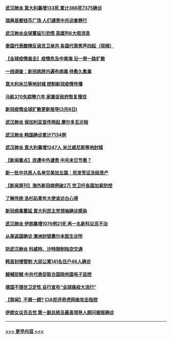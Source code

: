 #### [武汉肺炎 意大利暴增133死 累计366死7375确诊](../pages/prog202/a102795127.md?t=03091103) 
#### [瑞典首都钱币广场 人们谴责中共迫害罪行](../pages/prog202/a102795131.md?t=03091103) 
#### [武汉肺炎全球蔓延引恐慌 英媒列6大假消息](../pages/prog202/a102794910.md?t=03091103) 
#### [泰国代表酸辣反讽世卫亲共 各国代表笑声四起（视频）](../pages/prog202/a102795051.md?t=03091103) 
#### [【全球疫情直击】疫情危及中南海 沿一带一路扩散](../pages/prog202/a102794985.md?t=03091103) 
#### [一线调查：新冠病房内遍布病毒 待愈久愈毒](../pages/prog202/a102794885.md?t=03091103) 
#### [意大利米兰等地封城 控制新冠疫情传播](../pages/prog202/a102794919.md?t=03091103) 
#### [马航370失踪整六年 家属促政府恢复搜找](../pages/prog202/a102794906.md?t=03091103) 
#### [新冠疫情全球扩散更新报导(3月8日)](../pages/prog202/a102794904.md?t=03091103) 
#### [武汉肺炎 保加利亚首传两起 摩尔多瓦沦陷](../pages/prog202/a102794845.md?t=03091103) 
#### [武汉肺炎 韩国确诊累计7134例](../pages/prog202/a102794726.md?t=03091103) 
#### [武汉肺炎 意大利暴增1247人 米兰威尼斯等地封城](../pages/prog202/a102794689.md?t=03091103) 
#### [【新闻看点】连遭中外谴责 中共末日节奏？](../pages/prog202/a102794677.md?t=03091103) 
#### [新一批中共恶人名单交美加五国：拒发签证冻结资产](../pages/prog202/a102794665.md?t=03091103) 
#### [【新闻周刊】海外新冠病例破2万 世卫吁各国加紧防控](../pages/prog202/a102794613.md?t=03091103) 
#### [了解传统 洛杉矶青年大使谈访台心得](../pages/prog202/a102794378.md?t=03091103) 
#### [新冠病毒蔓延 意大利民主党领袖确诊感染](../pages/prog202/a102794368.md?t=03091103) 
#### [武汉肺炎 伊朗暴增1076例21死 再一名新科议员不治](../pages/prog202/a102794260.md?t=03091103) 
#### [从美返国确诊 澳洲封锁墨尔本医生诊所](../pages/prog202/a102794086.md?t=03091103) 
#### [防武汉肺炎 科威特、沙特限制陆空交通](../pages/prog202/a102793875.md?t=03091103) 
#### [韩首封楼管制 大邱公寓141名住户46人确诊](../pages/prog202/a102793841.md?t=03091103) 
#### [贼喊捉贼  中共代表促联合国阻他国电子监控](../pages/prog202/a102793638.md?t=03091103) 
#### [德国不理世卫定性 自行宣布“全球瘟疫大流行”](../pages/prog202/a102793673.md?t=03091103) 
#### [【禁闻】不屑一顾? CIA拒评奇虎网络攻击指控](../pages/prog202/a102793736.md?t=03091103) 
#### [伊朗女议员去世 第一副总统及最高领导人顾问据报确诊](../pages/prog202/a102793591.md?t=03091103) 

----
#### [ >>> 更早内容 <<< ](../indexes/prog202-earlier.md)
